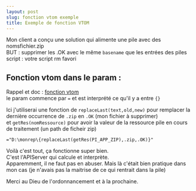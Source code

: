 ```yaml
---
layout: post
slug: fonction vtom exemple
title: Exemple de fonction VTOM
---
```

Mon client a conçu une solution qui alimente une pile avec des nomsfichier.zip  
BUT : supprimer les .OK avec le même `basename` que les entrées des piles  
script : votre script rm favori  

## Fonction vtom dans le param :  
Rappel et doc : [fonction vtom](https://virtual-thom.github.io/archives/fonctions-vtom/)  
le param commence par `=` et est interprété ce qu'il y a entre `{}`  

Ici j'utiliserai une fonction de `replaceLast(text,old,new)` pour remplacer la dernière occurrence de `.zip` en `.OK` (mon fichier à supprimer)  
et `getRes(nomRessource)` pour avoir la valeur de la ressource pile en cours de traitement (un path de ficheir zip)  
```
="D:\monrep\{replaceLast(getRes(PI_APP_ZIP),.zip,.OK)}"
```

Voilà c'est tout, ça fonctionne super bien.   
C'est l'APIServer qui calcule et interprète.  
Apparemment, il ne faut pas en abuser. Mais là c'était bien pratique dans mon cas (je n'avais pas la maitrise de ce qui rentrait dans la pile)  

Merci au Dieu de l'ordonnancement et à la prochaine.  
